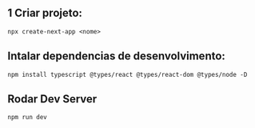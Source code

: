 ## 1 Criar projeto:

    npx create-next-app <nome>

## Intalar dependencias de desenvolvimento:

    npm install typescript @types/react @types/react-dom @types/node -D

## Rodar Dev Server

    npm run dev
